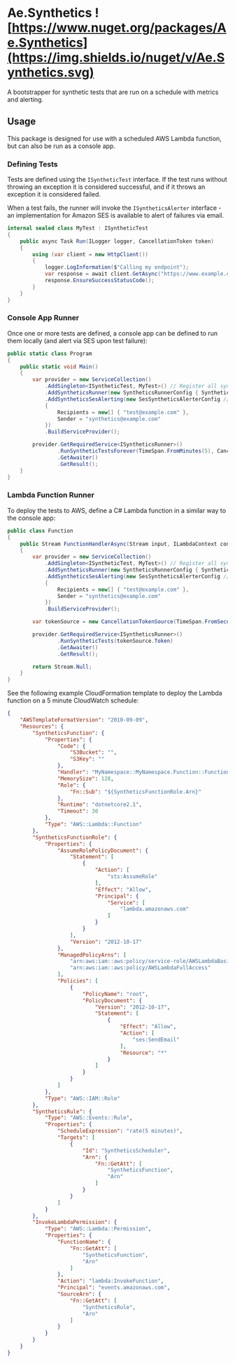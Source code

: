 # Ae.Synthetics ![https://www.nuget.org/packages/Ae.Synthetics](https://img.shields.io/nuget/v/Ae.Synthetics.svg)
A bootstrapper for synthetic tests that are run on a schedule with metrics and alerting.

## Usage
This package is designed for use with a scheduled AWS Lambda function, but can also be run as a console app.

### Defining Tests
Tests are defined using the `ISyntheticTest` interface. If the test runs without throwing an exception it is considered successful, and if it throws an exception it is considered failed.

When a test fails, the runner will invoke the `ISyntheticsAlerter` interface - an implementation for Amazon SES is available to alert of failures via email.
```csharp
internal sealed class MyTest : ISyntheticTest
{
    public async Task Run(ILogger logger, CancellationToken token)
    {
        using (var client = new HttpClient())
        {
            logger.LogInformation($"Calling my endpoint");
            var response = await client.GetAsync("https://www.example.com/");
            response.EnsureSuccessStatusCode();
        }
    }
}
```

### Console App Runner
Once one or more tests are defined, a console app can be defined to run them locally (and alert via SES upon test failure):

```csharp
public static class Program
{
    public static void Main()
    {
        var provider = new ServiceCollection()
		    .AddSingleton<ISyntheticTest, MyTest>() // Register all synthetic tests against the ISyntheticTest interface
            .AddSyntheticsRunner(new SyntheticsRunnerConfig { SyntheticTestTimeout = TimeSpan.FromSeconds(3) })
            .AddSyntheticsSesAlerting(new SesSyntheticsAlerterConfig // Add alerting via SES
            {
                Recipients = new[] { "test@example.com" },
                Sender = "synthetics@example.com"
            })
            .BuildServiceProvider();

        provider.GetRequiredService<ISyntheticsRunner>()
                .RunSyntheticTestsForever(TimeSpan.FromMinutes(5), CancellationToken.None)
                .GetAwaiter()
                .GetResult();
    }
}
```

### Lambda Function Runner
To deploy the tests to AWS, define a C# Lambda function in a similar way to the console app:

```csharp
public class Function
{
    public Stream FunctionHandlerAsync(Stream input, ILambdaContext context)
    {
        var provider = new ServiceCollection()
		    .AddSingleton<ISyntheticTest, MyTest>() // Register all synthetic tests against the ISyntheticTest interface
            .AddSyntheticsRunner(new SyntheticsRunnerConfig { SyntheticTestTimeout = TimeSpan.FromSeconds(3) })
            .AddSyntheticsSesAlerting(new SesSyntheticsAlerterConfig // Add alerting via SES
            {
                Recipients = new[] { "test@example.com" },
                Sender = "synthetics@example.com"
            })
            .BuildServiceProvider();

        var tokenSource = new CancellationTokenSource(TimeSpan.FromSeconds(10));

        provider.GetRequiredService<ISyntheticsRunner>()
                .RunSyntheticTests(tokenSource.Token)
                .GetAwaiter()
                .GetResult();

        return Stream.Null;
    }
}
```

See the following example CloudFormation template to deploy the Lambda function on a 5 minute CloudWatch schedule:
```json
{
	"AWSTemplateFormatVersion": "2010-09-09",
	"Resources": {
		"SyntheticsFunction": {
			"Properties": {
				"Code": {
					"S3Bucket": "",
					"S3Key": ""
				},
				"Handler": "MyNamespace::MyNamespace.Function::FunctionHandlerAsync",
				"MemorySize": 128,
				"Role": {
					"Fn::Sub": "${SyntheticsFunctionRole.Arn}"
				},
				"Runtime": "dotnetcore2.1",
				"Timeout": 30
			},
			"Type": "AWS::Lambda::Function"
		},
		"SyntheticsFunctionRole": {
			"Properties": {
				"AssumeRolePolicyDocument": {
					"Statement": [
						{
							"Action": [
								"sts:AssumeRole"
							],
							"Effect": "Allow",
							"Principal": {
								"Service": [
									"lambda.amazonaws.com"
								]
							}
						}
					],
					"Version": "2012-10-17"
				},
				"ManagedPolicyArns": [
					"arn:aws:iam::aws:policy/service-role/AWSLambdaBasicExecutionRole",
					"arn:aws:iam::aws:policy/AWSLambdaFullAccess"
				],
				"Policies": [
					{
						"PolicyName": "root",
						"PolicyDocument": {
							"Version": "2012-10-17",
							"Statement": [
								{
									"Effect": "Allow",
									"Action": [
										"ses:SendEmail"
									],
									"Resource": "*"
								}
							]
						}
					}
				]
			},
			"Type": "AWS::IAM::Role"
		},
		"SyntheticsRule": {
			"Type": "AWS::Events::Rule",
			"Properties": {
				"ScheduleExpression": "rate(5 minutes)",
				"Targets": [
					{
						"Id": "SyntheticsScheduler",
						"Arn": {
							"Fn::GetAtt": [
								"SyntheticsFunction",
								"Arn"
							]
						}
					}
				]
			}
		},
		"InvokeLambdaPermission": {
			"Type": "AWS::Lambda::Permission",
			"Properties": {
				"FunctionName": {
					"Fn::GetAtt": [
						"SyntheticsFunction",
						"Arn"
					]
				},
				"Action": "lambda:InvokeFunction",
				"Principal": "events.amazonaws.com",
				"SourceArn": {
					"Fn::GetAtt": [
						"SyntheticsRule",
						"Arn"
					]
				}
			}
		}
	}
}
```